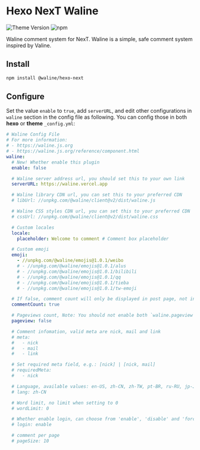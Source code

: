 # Hexo NexT Waline

![Theme Version](https://img.shields.io/badge/NexT-v7.3.0+-blue?style=flat-square)
![npm](https://img.shields.io/npm/v/@waline/hexo-next?style=flat-square)

Waline comment system for NexT. Waline is a simple, safe comment system inspired by Valine.

## Install

```bash
npm install @waline/hexo-next
```

## Configure

Set the value `enable` to `true`, add `serverURL`, and edit other configurations in `waline` section in the config file as following. You can config those in both **hexo** or **theme** `_config.yml`:

```yml next/_config.yml
# Waline Config File
# For more information:
# - https://waline.js.org
# - https://waline.js.org/reference/component.html
waline:
  # New! Whether enable this plugin
  enable: false

  # Waline server address url, you should set this to your own link
  serverURL: https://waline.vercel.app

  # Waline library CDN url, you can set this to your preferred CDN
  # libUrl: //unpkg.com/@waline/client@v2/dist/waline.js

  # Waline CSS styles CDN url, you can set this to your preferred CDN
  # cssUrl: //unpkg.com/@waline/client@v2/dist/waline.css

  # Custom locales
  locale:
    placeholder: Welcome to comment # Comment box placeholder

  # Custom emoji
  emoji:
    - //unpkg.com/@waline/emojis@1.0.1/weibo
    # - //unpkg.com/@waline/emojis@1.0.1/alus
    # - //unpkg.com/@waline/emojis@1.0.1/bilibili
    # - //unpkg.com/@waline/emojis@1.0.1/qq
    # - //unpkg.com/@waline/emojis@1.0.1/tieba
    # - //unpkg.com/@waline/emojis@1.0.1/tw-emoji

  # If false, comment count will only be displayed in post page, not in home page
  commentCount: true

  # Pageviews count, Note: You should not enable both `waline.pageview` and `leancloud_visitors`.
  pageview: false

  # Comment infomation, valid meta are nick, mail and link
  # meta:
  #   - nick
  #   - mail
  #   - link

  # Set required meta field, e.g.: [nick] | [nick, mail]
  # requiredMeta:
  #   - nick

  # Language, available values: en-US, zh-CN, zh-TW, pt-BR, ru-RU, jp-JP
  # lang: zh-CN

  # Word limit, no limit when setting to 0
  # wordLimit: 0

  # Whether enable login, can choose from 'enable', 'disable' and 'force'
  # login: enable

  # comment per page
  # pageSize: 10
```
